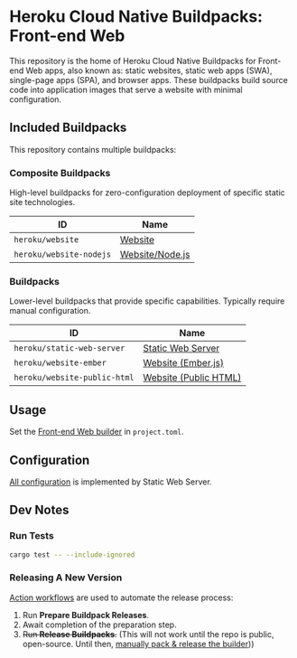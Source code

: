 # Heroku Cloud Native Buildpacks: Front-end Web

This repository is the home of Heroku Cloud Native Buildpacks for Front-end Web apps, also known as: static websites, static web apps (SWA), single-page apps (SPA), and browser apps. These buildpacks build source code into application images that serve a website with minimal configuration.

## Included Buildpacks

This repository contains multiple buildpacks:

### Composite Buildpacks

High-level buildpacks for zero-configuration deployment of specific static site technologies.

| ID                           | Name                                                          |
|------------------------------|---------------------------------------------------------------|
| `heroku/website`             | [Website](meta-buildpacks/website/README.md)                  |
| `heroku/website-nodejs`      | [Website/Node.js](meta-buildpacks/website-nodejs/README.md)   |

### Buildpacks

Lower-level buildpacks that provide specific capabilities. Typically require manual configuration.

| ID                           | Name                                                              |
|------------------------------|-------------------------------------------------------------------|
| `heroku/static-web-server`   | [Static Web Server](buildpacks/static-web-server/README.md)       |
| `heroku/website-ember`       | [Website (Ember.js)](buildpacks/website-ember/README.md)          |
| `heroku/website-public-html` | [Website (Public HTML)](buildpacks/website-public-html/README.md) |

## Usage

Set the [Front-end Web builder](builder/README.md) in `project.toml`.

## Configuration

[All configuration](buildpacks/static-web-server/README.md#configuration) is implemented by Static Web Server.

## Dev Notes

### Run Tests

```bash
cargo test -- --include-ignored
```

### Releasing A New Version

[Action workflows](https://github.com/heroku/buildpacks-frontend-web/actions) are used to automate the release process:

1. Run **Prepare Buildpack Releases**.
1. Await completion of the preparation step.
1. ~~Run **Release Buildpacks**.~~ (This will not work until the repo is public, open-source. Until then, [manually pack & release the builder](builder/README.md#internal-release-process)))
